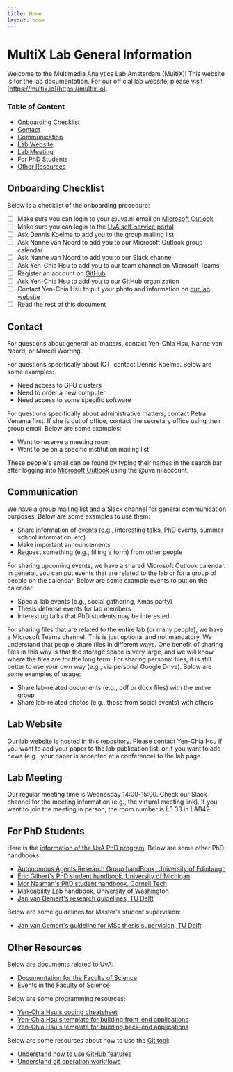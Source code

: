 ```yaml
---
title: Home
layout: home
---
```


# MultiX Lab General Information

Welcome to the Multimedia Analytics Lab Amsterdam (MultiX)! This website is for the lab documentation. For our official lab website, please visit [https://multix.io](https://multix.io).

### Table of Content

- [Onboarding Checklist](#onboarding)
- [Contact](#contact)
- [Communication](#communication)
- [Lab Website](#lab-website)
- [Lab Meeting](#lab-meeting)
- [For PhD Students](#phd)
- [Other Resources](#other)

## <a name="onboarding"></a>Onboarding Checklist

Below is a checklist of the onboarding procedure:

- [ ] Make sure you can login to your @uva.nl email on [Microsoft Outlook](https://outlook.office.com/mail/)
- [ ] Make sure you can login to the [UvA self-service portal](https://flp.sap.uva.nl/fiori?saml2idp=http://login.uva.nl/adfs/services/trust#Shell-home)
- [ ] Ask Dennis Koelma to add you to the group mailing list
- [ ] Ask Nanne van Noord to add you to our Microsoft Outlook group calendar
- [ ] Ask Nanne van Noord to add you to our Slack channel
- [ ] Ask Yen-Chia Hsu to add you to our team channel on Microsoft Teams
- [ ] Register an account on [GitHub](https://github.com/)
- [ ] Ask Yen-Chia Hsu to add you to our GitHub organization
- [ ] Contact Yen-Chia Hsu to put your photo and information on [our lab website](https://multix.io/)
- [ ] Read the rest of this document

## <a name="contact"></a>Contact

For questions about general lab matters, contact Yen-Chia Hsu, Nanne van Noord, or Marcel Worring.

For questions specifically about ICT, contact Dennis Koelma. Below are some examples:

- Need access to GPU clusters
- Need to order a new computer
- Need access to some specific software

For questions specifically about administrative matters, contact Petra Venema first. If she is out of office, contact the secretary office using their group email. Below are some examples:

- Want to reserve a meeting room
- Want to be on a specific institution mailing list

These people's email can be found by typing their names in the search bar after logging into [Microsoft Outlook](https://outlook.office.com/mail/) using the @uva.nl account. 

## <a name="communication"></a>Communication

We have a group mailing list and a Slack channel for general communication purposes. Below are some examples to use them:

- Share information of events (e.g., interesting talks, PhD events, summer school information, etc)
- Make important announcements
- Request something (e.g., filling a form) from other people

For sharing upcoming events, we have a shared Microsoft Outlook calendar. In general, you can put events that are related to the lab or for a group of people on the calendar. Below are some example events to put on the calendar:

- Special lab events (e.g., social gathering, Xmas party)
- Thesis defense events for lab members
- Interesting talks that PhD students may be interested

For sharing files that are related to the entire lab (or many people), we have a Microsoft Teams channel. This is just optional and not mandatory. We understand that people share files in different ways. One benefit of sharing files in this way is that the storage space is very large, and we will know where the files are for the long term. For sharing personal files, it is still better to use your own way (e.g., via personal Google Drive). Below are some examples of usage:

- Share lab-related documents (e.g., pdf or docx files) with the entire group
- Share lab-related photos (e.g., those from social events) with others

## <a name="lab-website"></a>Lab Website

Our lab website is hosted in [this repository](https://github.com/MultiX-Amsterdam/multix-amsterdam.github.io). Please contact Yen-Chia Hsu if you want to add your paper to the lab publication list, or if you want to add news (e.g., your paper is accepted at a conference) to the lab page.

## <a name="lab-meeting"></a>Lab Meeting

Our regular meeting time is Wednesday 14:00-15:00. Check our Slack channel for the meeting information (e.g., the virtural meeting link). If you want to join the meeting in person, the room number is L3.33 in LAB42.

## <a name="phd"></a>For PhD Students

Here is the [information of the UvA PhD program](https://medewerker.uva.nl/en/science/phd/phd-candidates.html). Below are some other PhD handbooks:

- [Autonomous Agents Research Group handBook, University of Edinburgh](https://agents.inf.ed.ac.uk/phd-handbook/)
- [Eric Gilbert's PhD student handbook, University of Michigan](https://docs.google.com/document/d/11D3kHElzS2HQxTwPqcaTnU5HCJ8WGE5brTXI4KLf4dM/edit)
- [Mor Naaman's PhD student handbook, Cornell Tech](https://s.tech.cornell.edu/phd-syllabus/)
- [Makeability Lab handbook, University of Washington](https://docs.google.com/document/d/1YiiDsfpiolpXjUTj8xWrQwQQUzqrfqT9bocOpaYDrtI/edit)
- [Jan van Gemert's research guidelines, TU Delft](https://jvgemert.github.io/links.html)

Below are some guidelines for Master's student supervision:

- [Jan van Gemert's guideline for MSc thesis supervision, TU Delft](https://jvgemert.github.io/MSCthesis.html)

## <a name="other"></a>Other Resources

Below are documents related to UvA:

- [Documentation for the Faculty of Science](https://medewerker.uva.nl/en/science/az/a-z.html)
- [Events in the Faculty of Science](https://medewerker.uva.nl/en/science/news-events/events/events.html)

Below are some programming resources:

- [Yen-Chia Hsu's coding cheatsheet](https://github.com/yenchiah/public-resources/blob/main/coding-cheatsheet.md)
- [Yen-Chia Hsu's template for building front-end applications](https://github.com/yenchiah/project-website-template)
- [Yen-Chia Hsu's template for building back-end applications](https://github.com/yenchiah/project-application-template)

Below are some resources about how to use the [Git tool](https://git-scm.com):

- [Understand how to use GitHub features](https://docs.github.com/en/get-started)
- [Understand git operation workflows](https://www.atlassian.com/git/tutorials/comparing-workflows)
